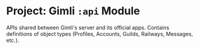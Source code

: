 # Project: Gimli `:api` Module

APIs shared between Gimli's server and its official apps.
Contains definitions of object types (Profiles, Accounts, Guilds, Railways, Messages, etc.).